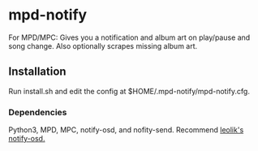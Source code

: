 # mpd-notify
For MPD/MPC: Gives you a notification and album art on play/pause and song change. Also optionally scrapes missing album art.

## Installation
Run install.sh and edit the config at $HOME/.mpd-notify/mpd-notify.cfg.

### Dependencies
Python3, MPD, MPC, notify-osd, and nofity-send. Recommend <a href="https://launchpad.net/~leolik/+archive/ubuntu/leolik">leolik's notify-osd.</a>
